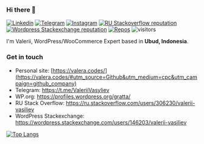 ### Hi there 👋  

[![Linkedin](https://img.shields.io/badge/-vvasyliev-blue?style=flat&logo=Linkedin&logoColor=white&link=https://www.linkedin.com/in/vvasyliev/)](https://www.linkedin.com/in/vvasyliev/)
[![Telegram](https://img.shields.io/badge/-valeriivasyliev-0088cc?style=flat&logo=Telegram&logoColor=white&link=https://web.telegram.org/#/im?p=@ValeriiVasyliev)](https://web.telegram.org/#/im?p=@ValeriiVasyliev)
[![Instagram](https://img.shields.io/badge/valera.codes-E4405F?style=flat&logo=instagram&logoColor=white&link=https://www.instagram.com/valera.codes/)](https://www.instagram.com/valera.codes/)
[![RU Stackoverflow reputation](https://img.shields.io/stackexchange/ru.stackoverflow/r/306230?label=reputation&logo=stackoverflow)](https://ru.stackoverflow.com/users/306230/valerii-vasiliev)
[![Wordpress Stackexchange reputation](https://img.shields.io/stackexchange/wordpress.stackexchange.com/r/146203?label=reputation&logo=stackexchange)](https://wordpress.stackexchange.com/users/146203/valerii-vasiliev)
[![Repos](https://badges.pufler.dev/repos/ValeriiVasyliev)](https://badges.pufler.dev)
![visitors](https://visitor-badge.laobi.icu/badge?page_id=ValeriiVasyliev.ValeriiVasyliev)

<p>I'm Valerii, WordPress/WooCommerce Expert based in <b>Ubud, Indonesia</b>.</p>


### Get in touch
- Personal site: [https://valera.codes/](https://valera.codes/#utm_source=Github&utm_medium=cpc&utm_campaign=github_company)
- Telegram: https://t.me/ValeriiVasyliev
- WP.org: https://profiles.wordpress.org/gratta/
- RU Stack Overflow: https://ru.stackoverflow.com/users/306230/valerii-vasiliev
- WordPress Stackexchange: https://wordpress.stackexchange.com/users/146203/valerii-vasiliev


[![Top Langs](https://github-readme-stats.vercel.app/api/top-langs/?username=ValeriiVasyliev&count_private=true&layout=compact&include_all_commits=true&show_icons=true&hide_title=true&theme=gotham)](https://github.com/ValeriiVasyliev/github-readme-stats)
